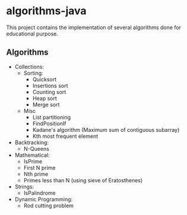 # algorithms-java

This project contains the implementation of several algorithms done for educational purpose.

## Algorithms

* Collections:
    * Sorting:
        * Quicksort
        * Insertions sort
        * Counting sort
        * Heap sort
        * Merge sort
    * Misc
        * List partitioning
        * FindPositionIf
        * Kadane's algorithm (Maximum sum of contiguous subarray)
        * Kth most frequent element
* Backtracking:
    * N-Queens
* Mathematical:
    * IsPrime
    * First N prime
    * Nth prime
    * Primes less than N (using sieve of Eratosthenes)
* Strings:
    * IsPalindrome
* Dynamic Programming:
    * Rod cutting problem

